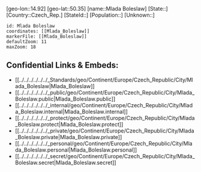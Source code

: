 ﻿---
location: [50.35,14.92]
mapzoom: [7,12] 
mapmarker: city 
type: City
tags:
- geo/City


SpocWebEntityId: 32520
isDeleted: false
confidential: public

---
[geo-lon::14.92]
[geo-lat::50.35]
[name::Mlada Boleslaw]
[State::]
[Country::Czech_Rep.]
[StateId::]
[Population::]
[Unknown::]


```leaflet
id: Mlada Boleslaw
coordinates: [[Mlada_Boleslaw]]
markerFile: [[Mlada_Boleslaw]]
defaultZoom: 11 
maxZoom: 18
```


## Confidential Links & Embeds: 
- [[../../../../../../_Standards/geo/Continent/Europe/Czech_Republic/City/Mlada_Boleslaw|Mlada_Boleslaw]] 
- [[../../../../../../_public/geo/Continent/Europe/Czech_Republic/City/Mlada_Boleslaw.public|Mlada_Boleslaw.public]] 
- [[../../../../../../_internal/geo/Continent/Europe/Czech_Republic/City/Mlada_Boleslaw.internal|Mlada_Boleslaw.internal]] 
- [[../../../../../../_protect/geo/Continent/Europe/Czech_Republic/City/Mlada_Boleslaw.protect|Mlada_Boleslaw.protect]] 
- [[../../../../../../_private/geo/Continent/Europe/Czech_Republic/City/Mlada_Boleslaw.private|Mlada_Boleslaw.private]] 
- [[../../../../../../_personal/geo/Continent/Europe/Czech_Republic/City/Mlada_Boleslaw.personal|Mlada_Boleslaw.personal]] 
- [[../../../../../../_secret/geo/Continent/Europe/Czech_Republic/City/Mlada_Boleslaw.secret|Mlada_Boleslaw.secret]] 
